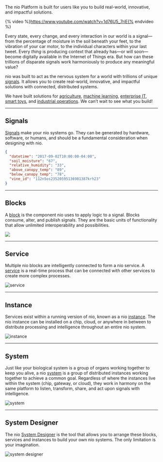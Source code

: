 The nio Platform is built for users like you to build real-world, innovative, and impactful solutions.

{% video %}https://www.youtube.com/watch?v=1d76U5_7riE{% endvideo %}

Every state, every change, and every interaction in our world is a signal—from the percentage of moisture in the soil beneath your feet, to the vibration of your car motor, to the individual characters within your last tweet. Every _thing_ is producing context that already has—or will soon—become digitally available in the Internet of Things era. But how can these trillions of disparate signals work harmoniously to produce any meaningful value?

nio was built to act as the nervous system for a world with trillions of unique [signals](/signals/README.md). It  allows you to create real-world, innovative, and impactful solutions with connected, distributed systems.

We have built solutions for [agriculture](https://niolabs.com/case-studies/agriculture), [machine learning](https://niolabs.com/case-studies/industrial), [enterprise IT](https://niolabs.com/case-studies/case-study-real-time-database-migration), [smart toys](https://niolabs.com/case-studies/raspberry-pi-car), and [industrial operations](https://niolabs.com/case-studies/case-study-industrial-operations-intelligence). We can’t wait to see what you build!

---
## Signals
[Signals](/signals/) make your nio systems go. They can be generated by hardware, software, or humans, and should be a fundamental consideration when designing with nio.

```json
{
  "datetime": "2017-09-02T10:00:00-04:00",
  "soil_moisture": "67",
  "relative_humidity": "33",
  "above_canopy_temp": "89",
  "below_canopy_temp": "78",
  "vine_id": "112n5os23520595136981387krh23"
}
```


---
## Blocks
A [block](/blocks/) is the component nio uses to apply logic to a signal. Blocks consume, alter, and publish signals. They are the basic units of functionality that allow unlimited interoperability and possibilities.

![](/img/intro-blocks.png)

---
## Service
Multiple nio blocks are intelligently connected to form a nio service. A [service](/services/) is a real-time process that can be connected with other services to create more complex processes.

![service](/img/intro-service.png)

---
## Instance
Services exist within a running version of nio, known as a nio [instance](/instances/). The nio instance can be installed on a chip, cloud, or anywhere in between to distribute processing and intelligence throughout an entire nio system.

![instance](/img/intro-instance.png)

---
## System
Just like your biological system is a group of organs working together to keep you alive, a nio [system](/systems/) is a group of distributed instances working together to achieve a common goal. Regardless of where the instances live within the system (chip, gateway, or cloud), they work in harmony on the same platform to listen, transform, share, and act upon signals with intelligence.

![system](/img/intro-system.png)

---
## <span class="allow-caps">System Designer</span>
The nio [System Designer](/system-designer) is the tool that allows you to arrange these blocks, services and instances to build your own nio systems. The only limitation is your imagination.

![system designer](/img/intro-systemdesigner.jpg)
